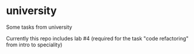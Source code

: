 # university
Some tasks from university

Currently this repo includes lab #4 (required for the task "code refactoring" from intro to speciality)
